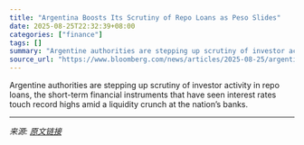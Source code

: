 ```yaml
---
title: "Argentina Boosts Its Scrutiny of Repo Loans as Peso Slides"
date: 2025-08-25T22:32:39+08:00
categories: ["finance"]
tags: []
summary: "Argentine authorities are stepping up scrutiny of investor activity in repo loans, the short-term financial instruments that have seen interest rates touch record highs amid a liquidity crunch at the "
source_url: "https://www.bloomberg.com/news/articles/2025-08-25/argentina-peso-ars-usd-drop-prompts-look-into-activity-in-repo-loan-market"
---
```


Argentine authorities are stepping up scrutiny of investor activity in repo loans, the short-term financial instruments that have seen interest rates touch record highs amid a liquidity crunch at the nation’s banks.

---

*来源: [原文链接](https://www.bloomberg.com/news/articles/2025-08-25/argentina-peso-ars-usd-drop-prompts-look-into-activity-in-repo-loan-market)*
